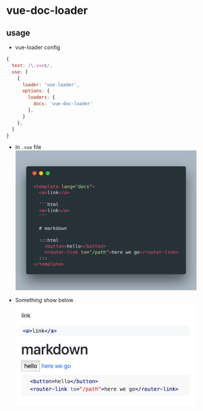 # vue-doc-loader

## usage

- vue-loader config
```javascript
{
  test: /\.vue$/,
  use: [
    {
      loader: 'vue-loader',
      options: {
        loaders: {
          docs: 'vue-doc-loader'
        },
      }
    },
  ]
}
```

- In `.vue` file
![source](./source.png)

- Something show below
![demo](./demo.png)
